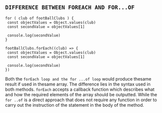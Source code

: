 ## `DIFFERENCE BETWEEN FOREACH AND FOR...OF`
```
for ( club of footBallClubs ) {
 const objectValues = Object.values(club)
 const secondValue = objectValues[1]
 
 console.log(secondValue)
}
 
footBallClubs.forEach((club) => {
 const objectValues = Object.values(club)
 const secondValue = objectValues[1]
 
 console.log(secondValue)
})
```
Both the `forEach loop and the for ...of loop` would produce thesame result if used in thesame array. The difference lies in the syntax used in both methods. `forEach` accepts a callback function which describes what and how the required elements of the array should be outputted. While the `for ..of` is a direct approach that does not require any function in order to carry out the instruction of the statement in the body of the method.